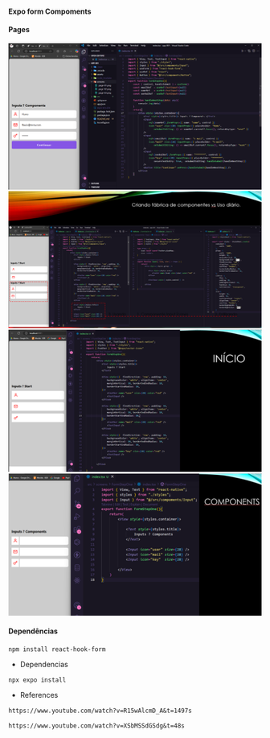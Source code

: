#### Expo form Compoments

#### Pages
<img src="./screens/page-04.png" />
<img src="./screens/page-01.png" />
<img src="./screens/page-02.png" />
<img src="./screens/page-03.png" />

#### Dependências
```
npm install react-hook-form
```

* Dependencias
```
npx expo install
```

* References
``` Expo React From  
https://www.youtube.com/watch?v=R15wAlcmD_A&t=1497s
```

``` React Form
https://www.youtube.com/watch?v=XSbMSSdGSdg&t=48s
```